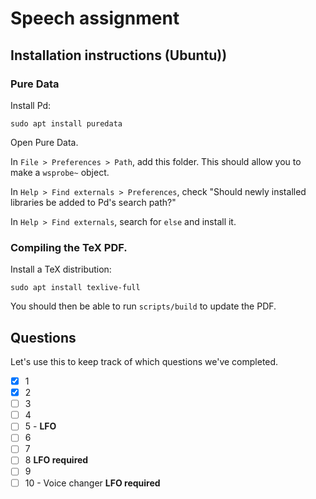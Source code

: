 # Speech assignment

## Installation instructions (Ubuntu))

### Pure Data

Install Pd:

```
sudo apt install puredata
```

Open Pure Data.

In `File > Preferences > Path`, add this folder. This should allow you to make a `wsprobe~` object.

In `Help > Find externals > Preferences`, check "Should newly installed libraries be added to Pd's search path?"

In `Help > Find externals`, search for `else` and install it.

### Compiling the TeX PDF.

Install a TeX distribution:

```
sudo apt install texlive-full
```

You should then be able to run `scripts/build` to update the PDF.

## Questions

Let's use this to keep track of which questions we've completed.

- [x] 1
- [x] 2
- [ ] 3
- [ ] 4
- [ ] 5 - **LFO**
- [ ] 6
- [ ] 7
- [ ] 8 **LFO required**
- [ ] 9
- [ ] 10 - Voice changer **LFO required**

